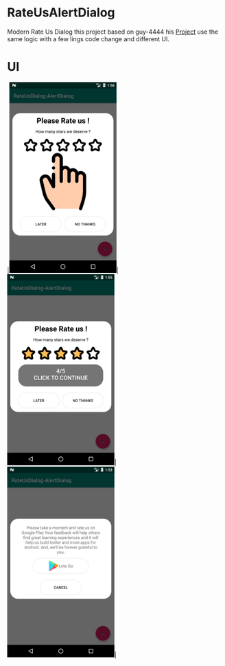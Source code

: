 # RateUsAlertDialog
Modern Rate Us Dialog
this project based on guy-4444 his <a href="https://github.com/guy-4444/SmartRateUsDialog-Android">Project</a> use the same logic with a few lings code change and  different UI. 
# UI
|<img src="Screenshot_1566352570.png" width="250" >|<img src="Screenshot_1566352556.png" width="250" >|<img src="Screenshot_1566352404.png" width="250" >|
